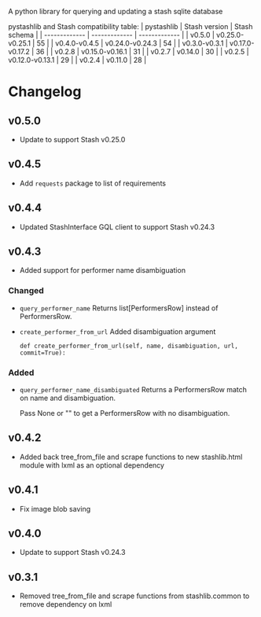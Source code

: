 A python library for querying and updating a stash sqlite database

pystashlib and Stash compatibility table:
| pystashlib | Stash version | Stash schema |
| ------------- | ------------- | ------------- |
| v0.5.0 | v0.25.0-v0.25.1 | 55 |
| v0.4.0-v0.4.5 | v0.24.0-v0.24.3 | 54 |
| v0.3.0-v0.3.1 | v0.17.0-v0.17.2 | 36 |
| v0.2.8 | v0.15.0-v0.16.1 | 31 |
| v0.2.7 | v0.14.0 | 30 |
| v0.2.5 | v0.12.0-v0.13.1 | 29 |
| v0.2.4 | v0.11.0 | 28 |

# Changelog

## v0.5.0
* Update to support Stash v0.25.0

## v0.4.5
* Add `requests` package to list of requirements

## v0.4.4
* Updated StashInterface GQL client to support Stash v0.24.3

## v0.4.3
*  Added support for performer name disambiguation

### Changed
* `query_performer_name` Returns list[PerformersRow] instead of PerformersRow.
* `create_performer_from_url` Added disambiguation argument

   `def create_performer_from_url(self, name, disambiguation, url, commit=True):`

### Added
* `query_performer_name_disambiguated` Returns a PerformersRow match on name and disambiguation.

   Pass None or "" to get a PerformersRow with no disambiguation.

## v0.4.2
*  Added back tree_from_file and scrape functions to new stashlib.html module with lxml as an optional dependency

## v0.4.1
* Fix image blob saving

## v0.4.0
* Update to support Stash v0.24.3

## v0.3.1
* Removed tree_from_file and scrape functions from stashlib.common to remove dependency on lxml